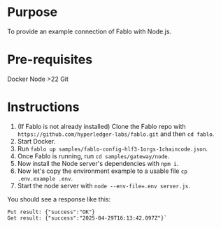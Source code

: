 # Purpose
To provide an example connection of Fablo with Node.js.

# Pre-requisites
Docker
Node >22
Git

# Instructions
1. (If Fablo is not already installed) Clone the Fablo repo with `https://github.com/hyperledger-labs/fablo.git` and then `cd fablo`.
2. Start Docker.
3. Run `fablo up samples/fablo-config-hlf3-1orgs-1chaincode.json`.
4. Once Fablo is running, run `cd samples/gateway/node`.
5. Now install the Node server's dependencies with `npm i`.
6. Now let's copy the environment example to a usable file `cp .env.example .env`.
7. Start the node server with `node --env-file=.env server.js`.

You should see a response like this:
```
Put result: {"success":"OK"}
Get result: {"success":"2025-04-29T16:13:42.097Z"}`
```